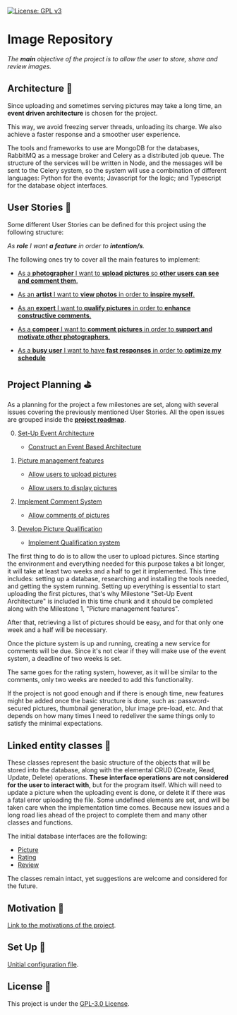 [![License: GPL v3](https://img.shields.io/badge/License-GPLv3-blue.svg)](https://www.gnu.org/licenses/gpl-3.0)

# Image Repository

_The **main** objective of the project is to allow the user to store, share and review images._

## Architecture :european_castle:

Since uploading and sometimes serving pictures may take a long time, an **event driven architecture** is chosen for the project.

This way, we avoid freezing server threads, unloading its charge. We also achieve a faster response and a smoother user experience.

The tools and frameworks to use are MongoDB for the databases, RabbitMQ as a message broker and Celery as a distributed job queue. The structure of the services will be written in Node, and the messages will be sent to the Celery system, so the system will use a combination of different languages: Python for the events; Javascript for the logic; and Typescript for the database object interfaces.

## User Stories :eyes:

Some different User Stories can be defined for this project using the following structure:

_As **role** I want **a feature** in order to **intention/s**._

The following ones try to cover all the main features to implement:

* [As a **photographer** I want to **upload pictures** so **other users can see and comment them**.](https://github.com/GabCas28/Image-Repository/issues/6)

* [As an **artist** I want to **view photos** in order to **inspire myself**.](https://github.com/GabCas28/Image-Repository/issues/7)

* [As an **expert** I want to **qualify pictures** in order to **enhance constructive comments**.](https://github.com/GabCas28/Image-Repository/issues/8)

* [As a **compeer** I want to **comment pictures** in order to **support and motivate other photographers**.](https://github.com/GabCas28/Image-Repository/issues/9)

* [As a **busy user** I want to have **fast responses** in order to **optimize my schedule**](https://github.com/GabCas28/Image-Repository/issues/10)

## Project Planning :golf:

As a planning for the project a few milestones are set, along with several issues covering the previously mentioned User Stories.
All the open issues are grouped inside the **[project roadmap](https://github.com/GabCas28/Image-Repository/projects/1)**.

0. [Set-Up Event Architecture](https://github.com/GabCas28/Image-Repository/milestone/3)
    * [Construct an Event Based Architecture](https://github.com/GabCas28/Image-Repository/issues/10)

1. [Picture management features](https://github.com/GabCas28/Image-Repository/milestone/4)
    * [Allow users to upload pictures](https://github.com/GabCas28/Image-Repository/issues/6)

    * [Allow users to display pictures](https://github.com/GabCas28/Image-Repository/issues/7)

2. [Implement Comment System](https://github.com/GabCas28/Image-Repository/milestone/5)
    * [Allow comments of pictures](https://github.com/GabCas28/Image-Repository/issues/9)

3. [Develop Picture Qualification](https://github.com/GabCas28/Image-Repository/milestone/6)
    * [Implement Qualification system](https://github.com/GabCas28/Image-Repository/issues/8)

The first thing to do is to allow the user to upload pictures. Since starting the environment and everything needed for this purpose takes a bit longer, it will take at least two weeks and a half to get it implemented. This time includes: setting up a database, researching and installing the tools needed, and getting the system running. Setting up everything is essential to start uploading the first pictures, that's why Milestone "Set-Up Event Architecture" is included in this time chunk and it should be completed along with the Milestone 1, "Picture management features".

After that, retrieving a list of pictures should be easy, and for that only one week and a half will be necessary.

Once the picture system is up and running, creating a new service for comments will be due. Since it's not clear if they will make use of the event system, a deadline of two weeks is set.

The same goes for the rating system, however, as it will be similar to the comments, only two weeks are needed to add this functionality.

If the project is not good enough and if there is enough time, new features might be added once the basic structure is done, such as: password-secured pictures, thumbnail generation, blur image pre-load, etc. And that depends on how many times I need to redeliver the same things only to satisfy the minimal expectations.

## Linked entity classes :link:

These classes represent the basic structure of the objects that will be stored into the database, along with the elemental CRUD (Create, Read, Update, Delete) operations. **These interface operations are not considered for the user to interact with**, but for the program itself. Which will need to update a picture when the uploading event is done, or delete it if there was a fatal error uploading the file. Some undefined elements are set, and will be taken care when the implementation time comes. Because new issues and a long road lies ahead of the project to complete them and many other classes and functions.

The initial database interfaces are the following:

* [Picture](./src/Picture.ts)
* [Rating](./src/Rating.ts)
* [Review](./src/Review.ts)

The classes remain intact, yet suggestions are welcome and considered for the future.

## Motivation 📖

[Link to the motivations of the project](/doc/Motivation.md).

## Set Up 🚀

[Unitial configuration file](/doc/Initial%20Set-Up.md).

## License 📄

This project is under the [GPL-3.0 License](LICENSE.md).
